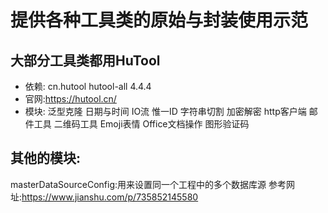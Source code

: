 # 提供各种工具类的原始与封装使用示范
## 大部分工具类都用HuTool
- 依赖:
    <dependency>
          <groupId>cn.hutool</groupId>
          <artifactId>hutool-all</artifactId>
          <version>4.4.4</version>
    </dependency>
- 官网:https://hutool.cn/
- 模块:
    泛型克隆
    日期与时间
    IO流
    惟一ID
    字符串切割
    加密解密
    http客户端
    邮件工具
    二维码工具
    Emoji表情
    Office文档操作
    图形验证码

## 其他的模块:
masterDataSourceConfig:用来设置同一个工程中的多个数据库源
参考网址:https://www.jianshu.com/p/735852145580


